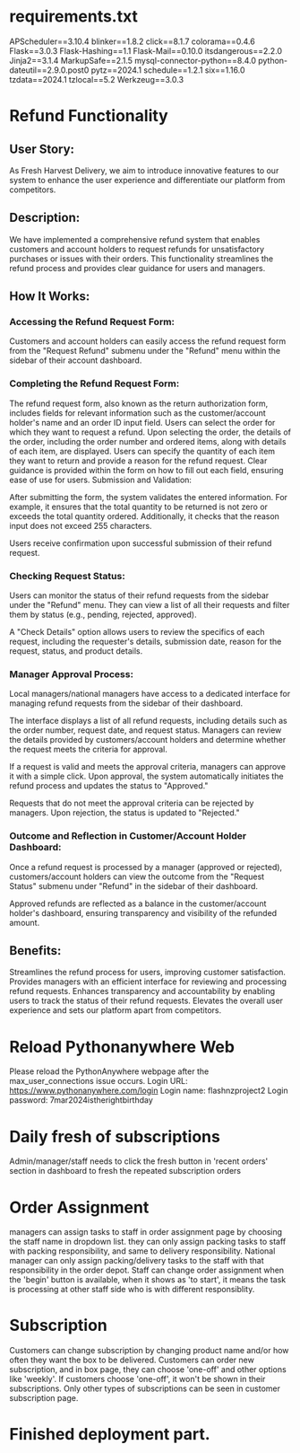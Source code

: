 # requirements.txt
APScheduler==3.10.4
blinker==1.8.2
click==8.1.7
colorama==0.4.6
Flask==3.0.3
Flask-Hashing==1.1
Flask-Mail==0.10.0
itsdangerous==2.2.0
Jinja2==3.1.4
MarkupSafe==2.1.5
mysql-connector-python==8.4.0
python-dateutil==2.9.0.post0
pytz==2024.1
schedule==1.2.1
six==1.16.0
tzdata==2024.1
tzlocal==5.2
Werkzeug==3.0.3

# Refund Functionality
## User Story:
As Fresh Harvest Delivery, we aim to introduce innovative features to our system to enhance the user experience and differentiate our platform from competitors.

## Description:
We have implemented a comprehensive refund system that enables customers and account holders to request refunds for unsatisfactory purchases or issues with their orders. This functionality streamlines the refund process and provides clear guidance for users and managers.

## How It Works:

### Accessing the Refund Request Form:
Customers and account holders can easily access the refund request form from the "Request Refund" submenu under the "Refund" menu within the sidebar of their account dashboard.

### Completing the Refund Request Form:
The refund request form, also known as the return authorization form, includes fields for relevant information such as the customer/account holder's name and an order ID input field. Users can select the order for which they want to request a refund.
Upon selecting the order, the details of the order, including the order number and ordered items, along with details of each item, are displayed. Users can specify the quantity of each item they want to return and provide a reason for the refund request.
Clear guidance is provided within the form on how to fill out each field, ensuring ease of use for users.
Submission and Validation:

After submitting the form, the system validates the entered information. For example, it ensures that the total quantity to be returned is not zero or exceeds the total quantity ordered. Additionally, it checks that the reason input does not exceed 255 characters.

Users receive confirmation upon successful submission of their refund request.

### Checking Request Status:
Users can monitor the status of their refund requests from the sidebar under the "Refund" menu. They can view a list of all their requests and filter them by status (e.g., pending, rejected, approved).

A "Check Details" option allows users to review the specifics of each request, including the requester's details, submission date, reason for the request, status, and product details.

### Manager Approval Process:
Local managers/national managers have access to a dedicated interface for managing refund requests from the sidebar of their dashboard.

The interface displays a list of all refund requests, including details such as the order number, request date, and request status.
Managers can review the details provided by customers/account holders and determine whether the request meets the criteria for approval.

If a request is valid and meets the approval criteria, managers can approve it with a simple click. Upon approval, the system automatically initiates the refund process and updates the status to "Approved."

Requests that do not meet the approval criteria can be rejected by managers. Upon rejection, the status is updated to "Rejected."

### Outcome and Reflection in Customer/Account Holder Dashboard:
Once a refund request is processed by a manager (approved or rejected), customers/account holders can view the outcome from the "Request Status" submenu under "Refund" in the sidebar of their dashboard.

Approved refunds are reflected as a balance in the customer/account holder's dashboard, ensuring transparency and visibility of the refunded amount.

## Benefits:
Streamlines the refund process for users, improving customer satisfaction.
Provides managers with an efficient interface for reviewing and processing refund requests.
Enhances transparency and accountability by enabling users to track the status of their refund requests.
Elevates the overall user experience and sets our platform apart from competitors.

# Reload Pythonanywhere Web
Please reload the PythonAnywhere webpage after the max_user_connections issue occurs.
Login URL: https://www.pythonanywhere.com/login
Login name: flashnzproject2
Login password: 7mar2024istherightbirthday

# Daily fresh of subscriptions
Admin/manager/staff needs to click the fresh button in 'recent orders' section in dashboard to fresh the repeated subscription orders

# Order Assignment
managers can assign tasks to staff in order assignment page by choosing the staff name in dropdown list. they can only assign packing tasks to staff with packing responsibility, and same to delivery responsibility. 
National manager can only assign packing/delivery tasks to the staff with that responsibility in the order depot.
Staff can change order assignment when the 'begin' button is available, when it shows as 'to start', it means the task is processing at other staff side who is with different responsiblity.

# Subscription
Customers can change subscription by changing product name and/or how often they want the box to be delivered. Customers can order new subscription, and in box page, they can choose 'one-off' and other options like 'weekly'. If customers choose 'one-off', it won't be shown in their subscriptions. Only other types of subscriptions can be seen in customer subscription page.

# Finished deployment part.
